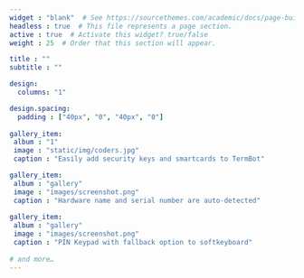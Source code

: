 ```yaml
---
widget : "blank"  # See https://sourcethemes.com/academic/docs/page-builder/
headless : true  # This file represents a page section.
active : true  # Activate this widget? true/false
weight : 25  # Order that this section will appear.

title : ""
subtitle : ""

design:
  columns: "1"

design.spacing:
  padding : ["40px", "0", "40px", "0"]
 
gallery_item:
 album : "1"
 image : "static/img/coders.jpg"
 caption : "Easily add security keys and smartcards to TermBot"

gallery_item:
 album : "gallery"
 image : "images/screenshot.png"
 caption : "Hardware name and serial number are auto-detected"
 
gallery_item:
 album : "gallery"
 image : "images/screenshot.png"
 caption : "PIN Keypad with fallback option to softkeyboard"
 
# and more…
---
```



